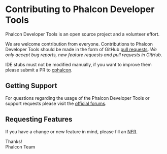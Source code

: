 # Contributing to Phalcon Developer Tools

Phalcon Developer Tools is an open source project and a volunteer effort.

We are welcome contribution from everyone. Contributions to Phalcon Developer Tools should be made in the form of GitHub [pull requests][0].
*We only accept bug reports, new feature requests and pull requests in GitHub*.

IDE stubs must not be modified manually, if you want to improve them please submit a PR to [cphalcon][1].

## Getting Support

For questions regarding the usage of the Phalcon Developer Tools or support requests please visit the [official forums][2].

## Requesting Features

If you have a change or new feature in mind, please fill an [NFR][3].

Thanks! <br />
Phalcon Team


[0]: https://help.github.com/articles/using-pull-requests/
[1]: https://github.com/phalcon/cphalcon
[2]: http://forum.phalconphp.com/
[3]: https://github.com/phalcon/cphalcon/wiki/New-Feature-Request---NFR
